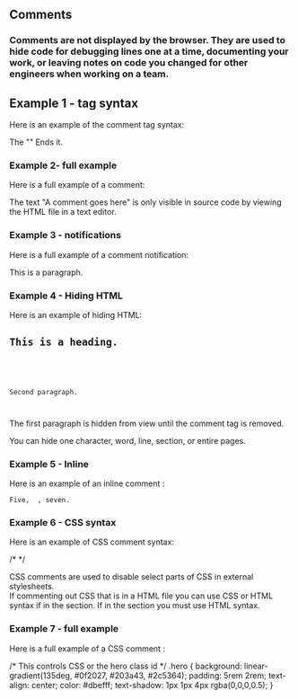 ## Comments

### Comments are not displayed by the browser. They are used to hide code for debugging lines one at a time, documenting your work, or leaving notes on code you changed for other engineers when working on a team.

## Example 1 - tag syntax

Here is an example of the comment tag syntax:  

<code><!-- --></code>

The "<!--" starts the comment and the "-->" Ends it.

### Example 2- full example

Here is a full example of a comment:  

<code><!-- A comment goes here--></code>

The text "A comment goes here" is only visible in source code by viewing the HTML file in a text editor. 

### Example 3 - notifications

Here is a full example of a comment notification:  

<ode><p>This is a paragraph.</p>

<!-- write a follow up next --> </code> 

### Example 4 - Hiding HTML

Here is an example of hiding HTML:  

<code><h2>This is a heading.</h2>

<!-- <p>First paragraph </p> -->

<p>Second paragraph.</p>  </code>

The first paragraph is hidden from view until the comment tag is removed.  

You can hide one character, word, line, section, or entire pages.


### Example 5 - Inline

Here is an example of an inline comment :  

<code><p>Five, <!-- six --> , seven.</p></code>


### Example 6 - CSS syntax

Here is an example of CSS comment syntax:  

/* */

CSS comments are used to disable select parts of CSS in external stylesheets.  
If commenting out CSS that is in a HTML file you can use CSS or HTML syntax if in the <head> section. If in the <body> section you must use HTML syntax.   



### Example 7 - full example

Here is a full example of a CSS comment :  

 /* This controls CSS or the hero class id */
    .hero {
      background: linear-gradient(135deg, #0f2027, #203a43, #2c5364);
      padding: 5rem 2rem;
      text-align: center;
      color: #dbefff;
      text-shadow: 1px 1px 4px rgba(0,0,0,0.5);
    }

